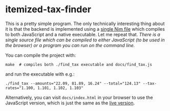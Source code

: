 # itemized-tax-finder

This is a pretty simple program. The only technically interesting thing about
it is that the backend is implemented using a [single Nim file](./find_tax.nim)
which compiles to both JavaScript and a native executable. Let me repeat that.
_There is a single source file which can be compiled to either JavaScript (to be
used in the browser) or a program you can run on the command line._

You can compile the project with:

```
make  # compiles both ./find_tax executable and docs/find_tax.js
```

and run the executable with e.g.:

```
./find_tax --amounts="22.09, 81.89, 16.24" --total="124.13" --tax-rates="1.100, 1.101, 1.102, 1.103"
```

Alternatively, you can visit `docs/index.html` in your browser to use the
JavaScript version, which is just the same as the [live
version](https://riceissa.github.io/itemized-tax-finder/).
